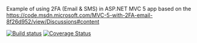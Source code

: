﻿Example of using 2FA (Email & SMS) in ASP.NET MVC 5 app based on the https://code.msdn.microsoft.com/MVC-5-with-2FA-email-8f26d952/view/Discussions#content

[![Build status](https://ci.appveyor.com/api/projects/status/f19ro29u3jujv1o9?svg=true)](https://ci.appveyor.com/project/osya/mvc5-2fa) [![Coverage Status](https://coveralls.io/repos/github/osya/MVC5_2FA/badge.svg?branch=master)](https://coveralls.io/github/osya/MVC5_2FA?branch=master)